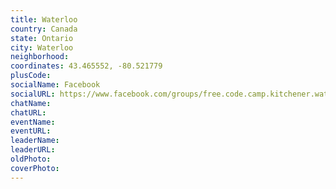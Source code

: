 ```yaml
---
title: Waterloo
country: Canada
state: Ontario
city: Waterloo
neighborhood: 
coordinates: 43.465552, -80.521779
plusCode:
socialName: Facebook
socialURL: https://www.facebook.com/groups/free.code.camp.kitchener.waterloo.on
chatName:
chatURL:
eventName:
eventURL:
leaderName:
leaderURL:
oldPhoto: 
coverPhoto:
---
```

